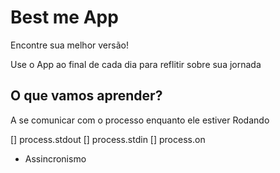 # Best me App

Encontre sua melhor versão!

Use o App ao final de cada dia para reflitir sobre sua jornada

## O que vamos aprender?

A se comunicar com o processo enquanto ele estiver Rodando

[] process.stdout
[] process.stdin
[] process.on

* Assincronismo